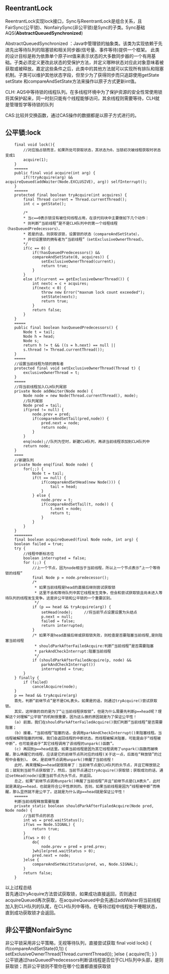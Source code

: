 ReentrantLock
----
ReentrantLock实现lock接口，Sync与ReentrantLock是组合关系，且FairSync(公平锁)、NonfairySync(非公平锁)是Sync的子类。Sync基础AQS(**AbstractQueuedSynchronized**)

AbstractQueuedSynchronized ：Java中管理锁的抽象类。该类为实现依赖于先进先出等待队列的阻塞锁和相关同步器(信号量、事件等待)提供一个框架。 此类的设计目标是称为依靠单个原子int值来表示状态的大多数同步器的一个有用基础。子类必须定义更改此状态的受保护方法，并定义哪种状态对应此对象意味着被获取或被释放。嘉定这些条件之后，此类中的其他方法就可以实现所有排队和阻塞机制。子类可以维护其他状态字段，但至少为了获得同步而只追踪使用getState setState 和compareAndSetState方法来操作以原子方式更新int值。

CLH: AQS中等待锁的线程队列。在多线程环境中为了保护资源的安全性常使用锁将其保护起来，同一时刻只能有个线程能够访问，其余线程则需要等待，CLH就是管理哲学等待锁的队列

CAS:比较并交换函数，通过CAS操作的数据都是以原子方式进行的。

公平锁:lock
----
		final void lock(){
			//对应独占锁而言，如果所处可获取状态，其状态为0，当锁初次被线程获取时状态变成1
			acquire(1);
		}
		======
		public final void acquire(int arg) {
			if(!tryAcquire(arg) && acquireQueued(addWaiter(Node.EXCLUSIVE), arg)) selfInterrupt();
		}
		======
		protected final boolean tryAcquire(int acquires) {
			final Thread current = Thread.currentThread();
			int c = getState();

			/*
         	* 当c==0表示锁没有被任何线程占用，在该代码块中主要做如下几个动作：
         	* 则判断“当前线程”是不是CLH队列中的第一个线程线程（hasQueuedPredecessors），
         	* 若是的话，则获取该锁，设置锁的状态（compareAndSetState），
         	* 并切设置锁的拥有者为“当前线程”（setExclusiveOwnerThread）。
         	*/
			if(c == 0) {
				if(!hasQueuedPredecessors() && 
				compareAndSetState(0, acquires)) {
					setExclusiveOwnerThread(current);
					return true;
				}
			}
			else if(current == getExclusiveOwnerThread()) {
				int nextc = c + acquires;
				if(nextc < 0) {
					throw new Error("maxnum lock count exceeded");
					setState(nextc);
					return true;
				}
				return false;
			}
		}
		=====
		public final boolean hasQueuedPredecessors() {
			Node t = tail;
			Node h = head;
			Node s;
			return h != t && ((s = h.next) == null ||
			s.thread != Thread.currentThread());
		}
		=====
		//设置当前线程为锁的拥有者
		protected final void setExclusiveOwnerThread(Thread t) {
			exclusiveOwnerThread = t;
		}
		=====
		//将当前线程加入CLH队列尾部
		private Node addWaiter(Node mode) {
			Node node = new Node(Thread.currentThread(), mode);
			//队列尾部
			Node pred = tail;
			if(pred != null) {
				node.prev = pred;
				if(compareAndSetTail(pred,node)) {
					pred.next = node;
					return node;
				}
			}
			enq(node);//队列为空时，新建CLH队列，再讲当前线程添加到CLH队列中
			return node;
		}
		====
		//新建队列
		private Node enq(final Node node) {
			for(;;) {
				Node t = tail;
				if(t == null) {
					if(compareAndSetHead(new Node())) {
						tail = head;
					}
				} else {
					node.prev = t;
					if(compareAndSetTail(t, node)) {
						t.next = node;
						return t;
					}
				}
			}
		}
		========
		final boolean acquireQueued(final Node node, int arg) {
        boolean failed = true;
        try {
            //线程中断标志位
            boolean interrupted = false;
            for (;;) {
                //上一个节点，因为node相当于当前线程，所以上一个节点表示“上一个等待锁的线程”
                final Node p = node.predecessor();
                /*
                 * 如果当前线程是head的直接后继则尝试获取锁
                 * 这里不会和等待队列中其它线程发生竞争，但会和尝试获取锁且尚未进入等待队列的线程发生竞争。这是非公平锁和公平锁的一个重要区别。
                 */
                if (p == head && tryAcquire(arg)) {
                    setHead(node);     //将当前节点设置设置为头结点
                    p.next = null; 
                    failed = false;
                    return interrupted;
                }
                /* 如果不是head直接后继或获取锁失败，则检查是否要阻塞当前线程,是则阻塞当前线程
                 * shouldParkAfterFailedAcquire:判断“当前线程”是否需要阻塞
                 * parkAndCheckInterrupt:阻塞当前线程
                 */
                if (shouldParkAfterFailedAcquire(p, node) &&
                    parkAndCheckInterrupt())
                    interrupted = true;
            }
        } finally {
            if (failed)
                cancelAcquire(node);     
        }
        p == head && tryAcquire(arg) 
		首先，判断“前继节点”是不是CHL表头。如果是的话，则通过tryAcquire()尝试获取锁。 
		其实，这样做的目的是为了“让当前线程获取锁”，但是为什么需要先判断p==head呢？理解这个对理解“公平锁”的机制很重要，因为这么做的原因就是为了保证公平性！ 
      	(a) 前面，我们在shouldParkAfterFailedAcquire()我们判断“当前线程”是否需要阻塞； 
      	(b) 接着，“当前线程”阻塞的话，会调用parkAndCheckInterrupt()来阻塞线程。当线程被解除阻塞的时候，我们会返回线程的中断状态。而线程被解决阻塞，可能是由于“线程被中断”，也可能是由于“其它线程调用了该线程的unpark()函数”。 
      	(c) 再回到p==head这里。如果当前线程是因为其它线程调用了unpark()函数而被唤醒，那么唤醒它的线程，应该是它的前继节点所对应的线程(关于这一点，后面在“释放锁”的过程中会看到)。 OK，是前继节点调用unpark()唤醒了当前线程！ 
		此时，再来理解p==head就很简单了：当前继节点是CLH队列的头节点，并且它释放锁之后；就轮到当前节点获取锁了。然后，当前节点通过tryAcquire()获取锁；获取成功的话，通过setHead(node)设置当前节点为头节点，并返回。 
       	总之，如果“前继节点调用unpark()唤醒了当前线程”并且“前继节点是CLH表头”，此时就是满足p==head，也就是符合公平性原则的。否则，如果当前线程是因为“线程被中断”而唤醒，那么显然就不是公平了。这就是为什么说p==head就是保证公平性！
       	======
       	判断当前线程释放需要阻塞
       	private static boolean shouldParkAfterFialedAcquire(Node pred, Node node) {
       		//当前节点的状态
       		int ws = pred.waitStatus();
       		if(ws == Node.SIGNAL) {
       			return true;
       		}
       		if(ws > 0) {
       			do{
       				node.prev = pred = pred.prev;
       			}while(pred.waitStatus > 0);
       			pred.next = node;
       		}else {
       			compareAndSetWaitStatus(pred, ws, Node.SIGNAL);
       		}
       		return false;
       	}

以上过程总结     
首先通过tryAcquire方法尝试获取锁，如果成功直接返回，否则通过acquireQueued再次获取，在acquireQueued中会先通过addWaiter将当前线程加入到CLH队列的队尾，在CLH队列中等待。在等待过程中线程处于睡眠状态，直到成功获取锁才会返回。

非公平锁NonfairSync
----

非公平锁采用非公平策略，无视等待队列，直接尝试获取
 		final void lock() {
 			if(compareAndSetState(0,1)) {
 				setExclusiveOwnerThread(Thread.currentThread());
 			}else {
 				acquire(1);
 			}
 		}  	
公平锁通过hasQueuedPredecessors判断该线程是否位于CLH队列中头部，是则获取锁；而非公平锁则不管你在哪个位置都直接获取锁